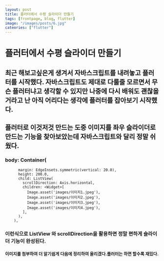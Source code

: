 ```yaml
---
layout: post
title: 플러터에서 수평 슬라이더 만들기
tags: [frontpage, blog, flutter]
image: "/images/posts/6.jpg"
cateories: ["flutter"]
---
```


# 플러터에서 수평 슬라이더 만들기

## 최근 해보고싶은게 생겨서 자바스크립트를 내려놓고 플러터를 시작했다. 자바스크립트도 제대로 다룰줄 모르면서 무슨 플러터냐고 생각할 수 있지만 나중에 다시 배워도 괜찮을거라고 난 아직 어리다는 생각에 플러터를 잡아보기 시작했다.

## 플러터로 이것저것 만드는 도중 이미지를 좌우 슬라이더로 만드는 기능을 찾아보았는데 자바스크립트와 달리 정말 쉬웠다.

### body: Container(

          margin: EdgeInsets.symmetric(vertical: 20.0),
          height: 200.0,
          child: ListView(
            scrollDirection: Axis.horizontal,
            children: <Widget>[
              Image.asset('images/이미지1.jpeg'),
              Image.asset('images/이미지2.jpeg'),
              Image.asset('images/이미지3.jpeg'),
              Image.asset('images/이미지4.jpeg'),
            ],
          ),
        ),

### 이런식으로 ListView 와 scrollDirection을 활용하면 정말 편하게 슬라이더 기능이 완성된다.

#### 이미지를 첨부하여 더 알기쉽게 다음에 정리하여 올리겠다.플러터는 하면 할수록 재밌다.
